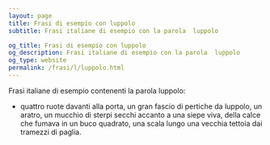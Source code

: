 ```yaml
---
layout: page
title: Frasi di esempio con luppolo 
subtitle: Frasi italiane di esempio con la parola  luppolo

og_title: Frasi di esempio con luppolo 
og_description: Frasi italiane di esempio con la parola  luppolo
og_type: website
permalink: /frasi/l/luppolo.html
---
```


Frasi italiane di esempio contenenti la parola luppolo:


- quattro ruote davanti alla porta, un gran fascio di pertiche da luppolo, un aratro, un mucchio di sterpi secchi accanto a una siepe viva, della calce che fumava in un buco quadrato, una scala lungo una vecchia tettoia dai tramezzi di paglia.

